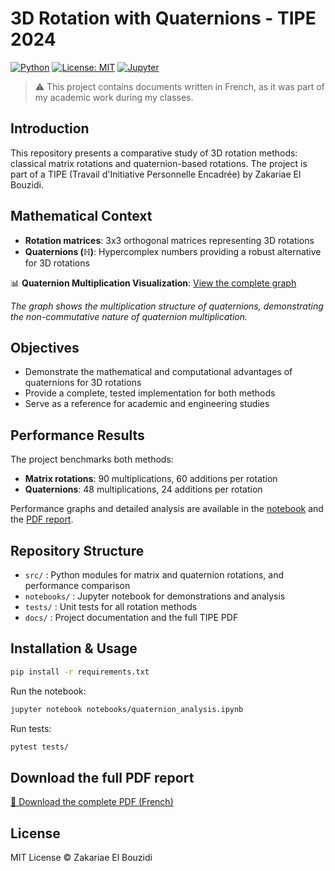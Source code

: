 # 3D Rotation with Quaternions - TIPE 2024

[![Python](https://img.shields.io/badge/python-3.8%2B-blue.svg)](https://www.python.org/)
[![License: MIT](https://img.shields.io/badge/License-MIT-yellow.svg)](LICENSE)
[![Jupyter](https://img.shields.io/badge/jupyter-notebook-orange.svg)](notebooks/quaternion_analysis.ipynb)

> ⚠️ This project contains documents written in French, as it was part of my academic work during my classes.

## Introduction
This repository presents a comparative study of 3D rotation methods: classical matrix rotations and quaternion-based rotations. The project is part of a TIPE (Travail d'Initiative Personnelle Encadrée) by Zakariae El Bouzidi.

## Mathematical Context
- **Rotation matrices**: 3x3 orthogonal matrices representing 3D rotations
- **Quaternions (ℍ)**: Hypercomplex numbers providing a robust alternative for 3D rotations

📊 **Quaternion Multiplication Visualization**: [View the complete graph](Picture/Q8_multiplication_graph.svg)

*The graph shows the multiplication structure of quaternions, demonstrating the non-commutative nature of quaternion multiplication.*

## Objectives
- Demonstrate the mathematical and computational advantages of quaternions for 3D rotations
- Provide a complete, tested implementation for both methods
- Serve as a reference for academic and engineering studies

## Performance Results
The project benchmarks both methods:
- **Matrix rotations**: 90 multiplications, 60 additions per rotation
- **Quaternions**: 48 multiplications, 24 additions per rotation

Performance graphs and detailed analysis are available in the [notebook](notebooks/quaternion_analysis.ipynb) and the [PDF report](docs/Quaternion_TIPE_2024.pdf).

## Repository Structure
- `src/` : Python modules for matrix and quaternion rotations, and performance comparison
- `notebooks/` : Jupyter notebook for demonstrations and analysis
- `tests/` : Unit tests for all rotation methods
- `docs/` : Project documentation and the full TIPE PDF

## Installation & Usage
```bash
pip install -r requirements.txt
```

Run the notebook:
```bash
jupyter notebook notebooks/quaternion_analysis.ipynb
```

Run tests:
```bash
pytest tests/
```

## Download the full PDF report
[📄 Download the complete PDF (French)](docs/Quaternion_TIPE_2024.pdf)

## License
MIT License © Zakariae El Bouzidi 